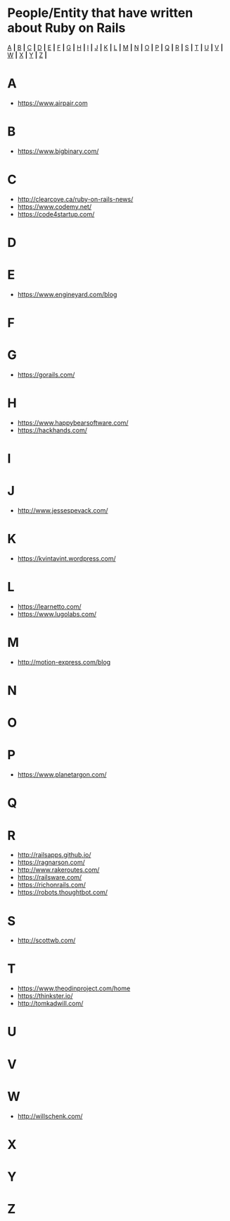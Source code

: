 # People/Entity that have written about Ruby on Rails

[A](#a) **|**
[B](#b) **|**
[C](#c) **|**
[D](#d) **|**
[E](#e) **|**
[F](#f) **|**
[G](#g) **|**
[H](#h) **|**
[I](#i) **|**
[J](#j) **|**
[K](#k) **|**
[L](#l) **|**
[M](#m) **|**
[N](#n) **|**
[O](#o) **|**
[P](#p) **|**
[Q](#q) **|**
[R](#r) **|**
[S](#s) **|**
[T](#t) **|**
[U](#u) **|**
[V](#v) **|**
[W](#w) **|**
[X](#x) **|**
[Y](#y) **|**
[Z](#z) **|**

# A
* https://www.airpair.com

# B


* https://www.bigbinary.com/

# C

* http://clearcove.ca/ruby-on-rails-news/
* https://www.codemy.net/
* https://code4startup.com/

# D

# E

* https://www.engineyard.com/blog

# F

# G

* https://gorails.com/

# H

* https://www.happybearsoftware.com/
* https://hackhands.com/

# I

# J

* http://www.jessespevack.com/

# K

* https://kvintavint.wordpress.com/

# L

* https://learnetto.com/
* https://www.lugolabs.com/

# M

* http://motion-express.com/blog

# N

# O

# P

* https://www.planetargon.com/

# Q

# R

* http://railsapps.github.io/
* https://ragnarson.com/
* http://www.rakeroutes.com/
* https://railsware.com/
* https://richonrails.com/
* https://robots.thoughtbot.com/

# S

* http://scottwb.com/


# T

* https://www.theodinproject.com/home
* https://thinkster.io/
* http://tomkadwill.com/

# U

# V

# W

* http://willschenk.com/

# X

# Y

# Z
